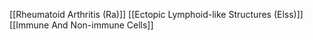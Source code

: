 [[Rheumatoid Arthritis (Ra)]]
[[Ectopic Lymphoid-like Structures (Elss)]]
[[Immune And Non-immune Cells]]
